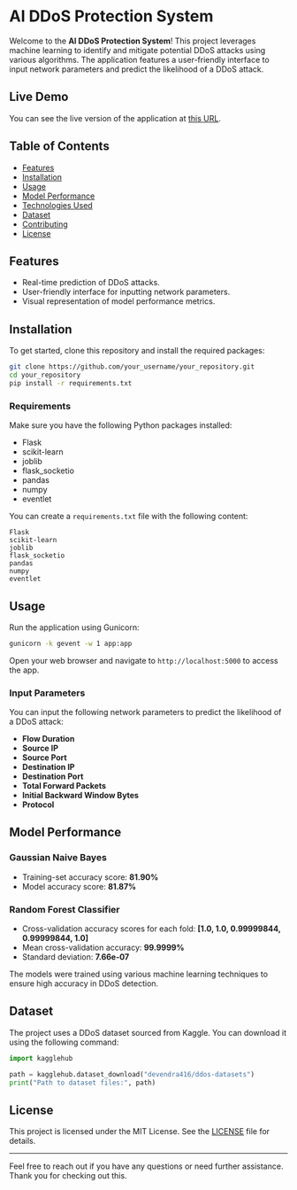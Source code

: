 # AI DDoS Protection System

Welcome to the **AI DDoS Protection System**! This project leverages machine learning to identify and mitigate potential DDoS attacks using various algorithms. The application features a user-friendly interface to input network parameters and predict the likelihood of a DDoS attack.

## Live Demo

You can see the live version of the application at [this URL](https://ddos.up.railway.app/).

## Table of Contents

- [Features](#features)
- [Installation](#installation)
- [Usage](#usage)
- [Model Performance](#model-performance)
- [Technologies Used](#technologies-used)
- [Dataset](#dataset)
- [Contributing](#contributing)
- [License](#license)

## Features

- Real-time prediction of DDoS attacks.
- User-friendly interface for inputting network parameters.
- Visual representation of model performance metrics.

## Installation

To get started, clone this repository and install the required packages:

```bash
git clone https://github.com/your_username/your_repository.git
cd your_repository
pip install -r requirements.txt
```

### Requirements

Make sure you have the following Python packages installed:

- Flask
- scikit-learn
- joblib
- flask_socketio
- pandas
- numpy
- eventlet

You can create a `requirements.txt` file with the following content:

```plaintext
Flask
scikit-learn
joblib
flask_socketio
pandas
numpy
eventlet
```

## Usage

Run the application using Gunicorn:

```bash
gunicorn -k gevent -w 1 app:app
```

Open your web browser and navigate to `http://localhost:5000` to access the app. 

### Input Parameters

You can input the following network parameters to predict the likelihood of a DDoS attack:

- **Flow Duration**
- **Source IP**
- **Source Port**
- **Destination IP**
- **Destination Port**
- **Total Forward Packets**
- **Initial Backward Window Bytes**
- **Protocol**

## Model Performance

### Gaussian Naive Bayes

- Training-set accuracy score: **81.90%**
- Model accuracy score: **81.87%**

### Random Forest Classifier

- Cross-validation accuracy scores for each fold: **[1.0, 1.0, 0.99999844, 0.99999844, 1.0]**
- Mean cross-validation accuracy: **99.9999%**
- Standard deviation: **7.66e-07**

The models were trained using various machine learning techniques to ensure high accuracy in DDoS detection.

## Dataset

The project uses a DDoS dataset sourced from Kaggle. You can download it using the following command:

```python
import kagglehub

path = kagglehub.dataset_download("devendra416/ddos-datasets")
print("Path to dataset files:", path)
```


## License

This project is licensed under the MIT License. See the [LICENSE](LICENSE) file for details.

---

Feel free to reach out if you have any questions or need further assistance. Thank you for checking out this.
```

